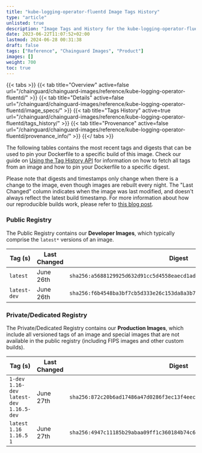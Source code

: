 ```yaml
---
title: "kube-logging-operator-fluentd Image Tags History"
type: "article"
unlisted: true
description: "Image Tags and History for the kube-logging-operator-fluentd Chainguard Image"
date: 2023-06-22T11:07:52+02:00
lastmod: 2024-06-28 00:31:38
draft: false
tags: ["Reference", "Chainguard Images", "Product"]
images: []
weight: 700
toc: true
---
```


{{< tabs >}}
{{< tab title="Overview" active=false url="/chainguard/chainguard-images/reference/kube-logging-operator-fluentd/" >}}
{{< tab title="Details" active=false url="/chainguard/chainguard-images/reference/kube-logging-operator-fluentd/image_specs/" >}}
{{< tab title="Tags History" active=true url="/chainguard/chainguard-images/reference/kube-logging-operator-fluentd/tags_history/" >}}
{{< tab title="Provenance" active=false url="/chainguard/chainguard-images/reference/kube-logging-operator-fluentd/provenance_info/" >}}
{{</ tabs >}}

The following tables contains the most recent tags and digests that can be used to pin your Dockerfile to a specific build of this image. Check our guide on [Using the Tag History API](/chainguard/chainguard-images/using-the-tag-history-api/) for information on how to fetch all tags from an image and how to pin your Dockerfile to a specific digest.

Please note that digests and timestamps only change when there is a change to the image, even though images are rebuilt every night. The "Last Changed" column indicates when the image was last modified, and doesn't always reflect the latest build timestamp. For more information about how our reproducible builds work, please refer to [this blog post](https://www.chainguard.dev/unchained/reproducing-chainguards-reproducible-image-builds).

### Public Registry
The Public Registry contains our **Developer Images**, which typically comprise the `latest*` versions of an image.

| Tag (s)       | Last Changed | Digest                                                                    |
|---------------|--------------|---------------------------------------------------------------------------|
|  `latest`     | June 26th    | `sha256:a5688129925d632d91cc5d4558eaecd1ad1762ce62874e92234a84f58f50425f` |
|  `latest-dev` | June 26th    | `sha256:f6b4548ba3bf7cb5d333e26c153da8a3b712138f85af00d09b280dca5a76846b` |


### Private/Dedicated Registry
The Private/Dedicated Registry contains our **Production Images**, which include all versioned tags of an image and special images that are not available in the public registry (including FIPS images and other custom builds).

| Tag (s)                                       | Last Changed | Digest                                                                    |
|-----------------------------------------------|--------------|---------------------------------------------------------------------------|
|  `1-dev` `1.16-dev` `latest-dev` `1.16.5-dev` | June 27th    | `sha256:872c20b6ad17486a47d0286f3ec13f4eeca19c617c8561e60525529527db8d73` |
|  `latest` `1.16` `1.16.5` `1`                 | June 27th    | `sha256:4947c11185b29abaa09ff1c360184b74c64e9a7a74bbb530d0553f5405afa185` |

